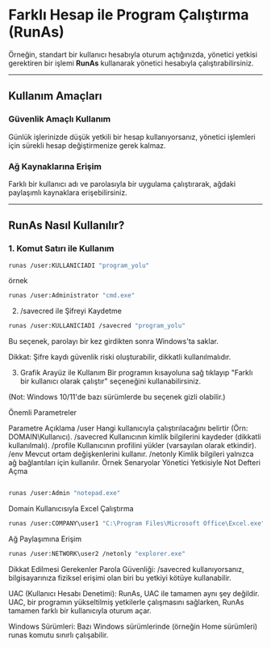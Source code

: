 # Farklı Hesap ile Program Çalıştırma (RunAs)

Örneğin, standart bir kullanıcı hesabıyla oturum açtığınızda, yönetici yetkisi gerektiren bir işlemi **RunAs** kullanarak yönetici hesabıyla çalıştırabilirsiniz.

---

## Kullanım Amaçları

### Güvenlik Amaçlı Kullanım
Günlük işlerinizde düşük yetkili bir hesap kullanıyorsanız, yönetici işlemleri için sürekli hesap değiştirmenize gerek kalmaz.

### Ağ Kaynaklarına Erişim
Farklı bir kullanıcı adı ve parolasıyla bir uygulama çalıştırarak, ağdaki paylaşımlı kaynaklara erişebilirsiniz.

---

## RunAs Nasıl Kullanılır?

### 1. Komut Satırı ile Kullanım
```bash
runas /user:KULLANICIADI "program_yolu"
```
örnek
```bash
runas /user:Administrator "cmd.exe"
```


2. /savecred ile Şifreyi Kaydetme
```bash
runas /user:KULLANICIADI /savecred "program_yolu"
```
Bu seçenek, parolayı bir kez girdikten sonra Windows'ta saklar.

Dikkat: Şifre kaydı güvenlik riski oluşturabilir, dikkatli kullanılmalıdır.

3. Grafik Arayüz ile Kullanım
Bir programın kısayoluna sağ tıklayıp "Farklı bir kullanıcı olarak çalıştır" seçeneğini kullanabilirsiniz.

(Not: Windows 10/11'de bazı sürümlerde bu seçenek gizli olabilir.)

Önemli Parametreler

Parametre	Açıklama
/user	Hangi kullanıcıyla çalıştırılacağını belirtir (Örn: DOMAIN\Kullanıcı).
/savecred	Kullanıcının kimlik bilgilerini kaydeder (dikkatli kullanılmalı).
/profile	Kullanıcının profilini yükler (varsayılan olarak etkindir).
/env	Mevcut ortam değişkenlerini kullanır.
/netonly	Kimlik bilgileri yalnızca ağ bağlantıları için kullanılır.
Örnek Senaryolar
Yönetici Yetkisiyle Not Defteri Açma
```bash

runas /user:Admin "notepad.exe"
```
Domain Kullanıcısıyla Excel Çalıştırma
```bash
runas /user:COMPANY\user1 "C:\Program Files\Microsoft Office\Excel.exe"
```
Ağ Paylaşımına Erişim
```bash
runas /user:NETWORK\user2 /netonly "explorer.exe"
```
Dikkat Edilmesi Gerekenler
Parola Güvenliği: /savecred kullanıyorsanız, bilgisayarınıza fiziksel erişimi olan biri bu yetkiyi kötüye kullanabilir.

UAC (Kullanıcı Hesabı Denetimi): RunAs, UAC ile tamamen aynı şey değildir. UAC, bir programın yükseltilmiş yetkilerle çalışmasını sağlarken, RunAs tamamen farklı bir kullanıcıyla oturum açar.

Windows Sürümleri: Bazı Windows sürümlerinde (örneğin Home sürümleri) runas komutu sınırlı çalışabilir.

